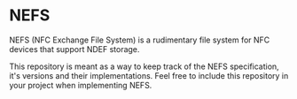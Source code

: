 # NEFS
NEFS (NFC Exchange File System) is a rudimentary file system for NFC devices that support NDEF storage.

This repository is meant as a way to keep track of the NEFS specification, it's versions and their implementations.
Feel free to include this repository in your project when implementing NEFS.
